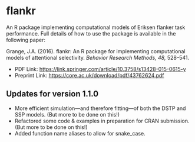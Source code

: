 
<!-- README.md is generated from README.Rmd. Please edit that file -->

# flankr

An R package implementing computational models of Eriksen flanker task
performance. Full details of how to use the package is available in the
following paper:

Grange, J.A. (2016). flankr: An R package for implementing computational
models of attentional selectivity. *Behavior Research Methods, 48,*
528–541.

- PDF Link:
  <https://link.springer.com/article/10.3758/s13428-015-0615-y>
- Preprint Link: <https://core.ac.uk/download/pdf/43762624.pdf>

## Updates for version 1.1.0

- More efficient simulation—and therefore fitting—of both the DSTP and
  SSP models. (But more to be done on this!)
- Refactored some code & examples in preparation for CRAN submission.
  (But more to be done on this!)
- Added function name aliases to allow for snake_case.
